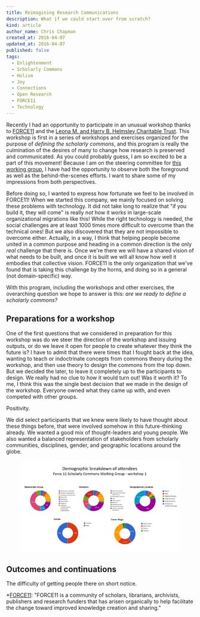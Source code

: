 ```yaml
---
title: Reimagining Research Communications
description: What if we could start over from scratch?
kind: article
author_name: Chris Chapman
created_at: 2016-04-07
updated_at: 2016-04-07
published: false
tags:
  - Enlightenment
  - Scholarly Commons
  - Holism
  - Joy
  - Connections
  - Open Research
  - FORCE11
  - Technology
---
```


Recently I had an opportunity to participate in an unusual workshop thanks to
[FORCE11] and the [Leona M. and Harry B. Helmsley Charitable Trust][helmsley].
This workshop is first in a series of workshops and exercises organized for the
purpose of _defining the scholarly commons_, and this program is really the
culmination of the desires of many to change how research is preserved and
communicated. As you could probably guess, I am so excited to be a part of this
movement! Because I am on the steering committee for [this working
group][commons group], I have had the opportunity to observe both the
foreground as well as the behind-the-scenes efforts. I want to share some of my
impressions from both perspectives.

<!--MORE-->

Before doing so, I wanted to express how fortunate we feel to be involved in
FORCE11! When we started this company, we mainly focused on solving these
problems with technology. It did not take long to realize that "if you build
it, they will come" is really _not_ how it works in large-scale organizational
migrations like this! While the right technology is needed, the social
challenges are at least <span class="oldstyle">1000</span> times more difficult
to overcome than the technical ones! But we also discovered that they are not
impossible to overcome either. Actually, in a way, I think that helping people
become united in a common purpose and heading in a common direction is the only
_real_ challenge that there is. Once we're there we will have a shared vision
of what needs to be built, and once it is built we will all know how well it
embodies that collective vision. FORCE11 is the only organization that we've
found that is taking this challenge by the horns, and doing so in a general
(not domain-specific) way.

With this program, including the workshops and other exercises, the overarching
question we hope to answer is this: _are we ready to define a scholarly commons?_

## Preparations for a workshop

One of the first questions that we considered in preparation for this workshop
was do we steer the direction of the workshop and issuing outputs, or do we
leave it open for people to create whatever they think the future is? I have to
admit that there were times that I fought back at the idea, wanting to teach or
indoctrinate concepts from commons theory during the workshop, and then use
theory to design the commons from the top down. But we decided the later, to
leave it completely up to the participants to design. We really had no clue to
how it would turn out! Was it worth it? To me, I think this was the single best
decision that we made in the design of the workshop. Everyone owned what they
came up with, and even competed with other groups.

Positivity.

We did select participants that we knew were likely to have thought about these
things before, that were involved somehow in this future-thinking already. We
wanted a good mix of thought-leaders and young people. We also wanted a
balanced representation of stakeholders from scholarly communities,
disciplines, gender, and geographic locations around the globe.

<figure id="fig:demographics" class="img" property="schema:image" resource="#demographics" typeof="schema:ImageObject">
  <a property="schema:contentUrl" href="Demographic%20breakdown%20SCWG%20workshop%201.png">
    <img property="schema:thumbnail" class="static retina" src="Demographic%20breakdown%20SCWG%20workshop%201%20620x364.png" alt="Demographic composition of participants for the first workshop" />
  </a>
  <link property="schema:representativeOfPage" href="schema:False" />
</figure>

## Outcomes and continuations

The difficulty of getting people there on short notice.

[FORCE11]: <https://force11.org>
[helmsley]: <http://helmsleytrust.org>
[commons group]: <https://www.force11.org/group/scholarly-commons-working-group> "Scholarly Commons Working Group at FORCE11"

*[FORCE11]: "FORCE11 is a community of scholars, librarians, archivists, publishers and research funders that has arisen organically to help facilitate the change toward improved knowledge creation and sharing."
